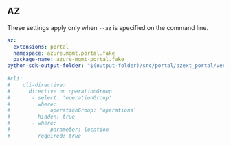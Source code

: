 ## AZ

These settings apply only when `--az` is specified on the command line.

``` yaml $(az)
az:
  extensions: portal
  namespace: azure.mgmt.portal.fake
  package-name: azure-mgmt-portal.fake
python-sdk-output-folder: "$(output-folder)/src/portal/azext_portal/vendored_sdks/portal"
  
#cli:
#    cli-directive:
#      directive on operationGroup
#       - select: 'operationGroup'
#         where:
#             operationGroup: 'operations'
#         hidden: true
#       - where:
#             parameter: location
#         required: true

```
